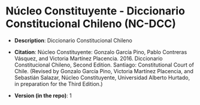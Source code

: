 # Núcleo Constituyente - Diccionario Constitucional Chileno (NC-DCC)

- **Description**: Diccionario Constitucional Chileno

- **Citation**: Núcleo Constituyente: Gonzalo García Pino, Pablo Contreras Vásquez, and Victoria Martínez Placencia. 2016. Diccionario Constitucional Chileno, Second Edition. Santiago: Constitutional Court of Chile. (Revised by Gonzalo García Pino, Victoria Martínez Placencia, and Sebastián Salazar, Núcleo Constituyente, Universidad Alberto Hurtado, in preparation for the Third Edition.)

- **Version (in the repo)**: 1
